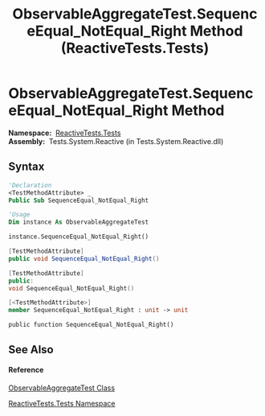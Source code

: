 ﻿---
title: ObservableAggregateTest.SequenceEqual_NotEqual_Right Method  (ReactiveTests.Tests)
TOCTitle: SequenceEqual_NotEqual_Right Method
ms:assetid: M:ReactiveTests.Tests.ObservableAggregateTest.SequenceEqual_NotEqual_Right
ms:mtpsurl: https://msdn.microsoft.com/en-us/library/reactivetests.tests.observableaggregatetest.sequenceequal_notequal_right(v=VS.103)
ms:contentKeyID: 36620304
ms.date: 06/28/2011
mtps_version: v=VS.103
f1_keywords:
- ReactiveTests.Tests.ObservableAggregateTest.SequenceEqual_NotEqual_Right
dev_langs:
- CSharp
- JScript
- VB
- FSharp
- c++
---

# ObservableAggregateTest.SequenceEqual\_NotEqual\_Right Method

**Namespace:**  [ReactiveTests.Tests](hh289046\(v=vs.103\).md)  
**Assembly:**  Tests.System.Reactive (in Tests.System.Reactive.dll)

## Syntax

``` vb
'Declaration
<TestMethodAttribute> _
Public Sub SequenceEqual_NotEqual_Right
```

``` vb
'Usage
Dim instance As ObservableAggregateTest

instance.SequenceEqual_NotEqual_Right()
```

``` csharp
[TestMethodAttribute]
public void SequenceEqual_NotEqual_Right()
```

``` c++
[TestMethodAttribute]
public:
void SequenceEqual_NotEqual_Right()
```

``` fsharp
[<TestMethodAttribute>]
member SequenceEqual_NotEqual_Right : unit -> unit 
```

``` jscript
public function SequenceEqual_NotEqual_Right()
```

## See Also

#### Reference

[ObservableAggregateTest Class](hh314823\(v=vs.103\).md)

[ReactiveTests.Tests Namespace](hh289046\(v=vs.103\).md)

